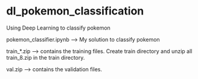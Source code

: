 # dl_pokemon_classification
Using Deep Learning to classify pokemon

pokemon_classifier.ipynb --> My solution to classify pokemon

train_*.zip --> contains the training files. Create train directory and unzip all train_8.zip in the train directory.

val.zip --> contains the validation files.
